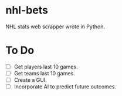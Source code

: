 # nhl-bets
NHL stats web scrapper wrote in Python.

# To Do
- [ ] Get players last 10 games.
- [ ] Get teams last 10 games.
- [ ] Create a GUI.
- [ ] Incorporate AI to predict future outcomes.
